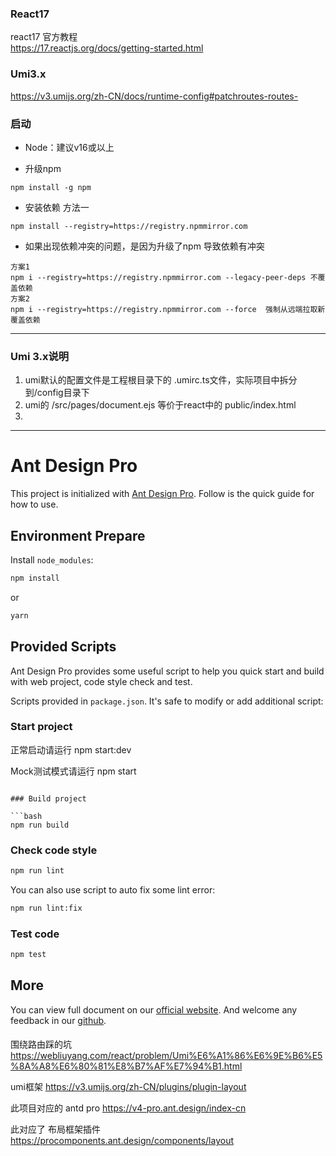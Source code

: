 ### React17
 
react17 官方教程  
https://17.reactjs.org/docs/getting-started.html

### Umi3.x
https://v3.umijs.org/zh-CN/docs/runtime-config#patchroutes-routes-

### 启动
* Node：建议v16或以上

* 升级npm
```
npm install -g npm
```
* 安装依赖 方法一

```
npm install --registry=https://registry.npmmirror.com
```

* 如果出现依赖冲突的问题，是因为升级了npm 导致依赖有冲突
```
方案1
npm i --registry=https://registry.npmmirror.com --legacy-peer-deps 不覆盖依赖
方案2
npm i --registry=https://registry.npmmirror.com --force  强制从远端拉取新覆盖依赖
```
---
### Umi 3.x说明
1. umi默认的配置文件是工程根目录下的 .umirc.ts文件，实际项目中拆分到/config目录下
2. umi的 /src/pages/document.ejs 等价于react中的 public/index.html
3. 


---
# Ant Design Pro

This project is initialized with [Ant Design Pro](https://pro.ant.design). Follow is the quick guide for how to use.

## Environment Prepare

Install `node_modules`:

```bash
npm install
```

or

```bash
yarn
```

## Provided Scripts

Ant Design Pro provides some useful script to help you quick start and build with web project, code style check and test.

Scripts provided in `package.json`. It's safe to modify or add additional script:

### Start project

正常启动请运行
npm start:dev

Mock测试模式请运行
npm start
```

### Build project

```bash
npm run build
```

### Check code style

```bash
npm run lint
```

You can also use script to auto fix some lint error:

```bash
npm run lint:fix
```

### Test code

```bash
npm test
```

## More

You can view full document on our [official website](https://pro.ant.design). And welcome any feedback in our [github](https://github.com/ant-design/ant-design-pro).




####

围绕路由踩的坑
https://webliuyang.com/react/problem/Umi%E6%A1%86%E6%9E%B6%E5%8A%A8%E6%80%81%E8%B7%AF%E7%94%B1.html

umi框架
https://v3.umijs.org/zh-CN/plugins/plugin-layout

此项目对应的 antd pro
https://v4-pro.ant.design/index-cn

此对应了 布局框架插件
https://procomponents.ant.design/components/layout
